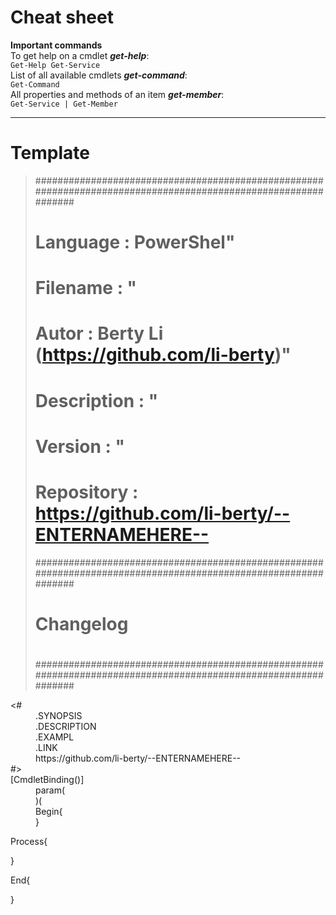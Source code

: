 # Cheat sheet
**Important commands**  
To get help on a cmdlet *__get-help__*:  
`Get-Help Get-Service`  
List of all available cmdlets *__get-command__*:  
`Get-Command`  
All properties and methods of an item *__get-member__*:  
`Get-Service | Get-Member`  
***

# Template

> ###############################################################################################################
> # Language    : PowerShel"
> # Filename    : "
> # Autor       : Berty Li (https://github.com/li-berty)"
> # Description : "
> # Version     : "
> # Repository  : https://github.com/li-berty/--ENTERNAMEHERE--
> ###############################################################################################################
> #
> # Changelog
> #
> ###############################################################################################################

<dl>
 <dt><#</dt>
  <dd>.SYNOPSIS</dd>
  <dd>.DESCRIPTION</dd>
  <dd>.EXAMPL</dd>
  <dd>.LINK</dd>
  <dd>https://github.com/li-berty/--ENTERNAMEHERE--</dd>
 <dt>#></dt>

<dt>[CmdletBinding()]</dt>

  <dd>param(</dd>
  <dd>)(</dd>

  <dd>Begin{</dd>
  <dd>}</dd>


Process{

}

End{

}
</dl>
